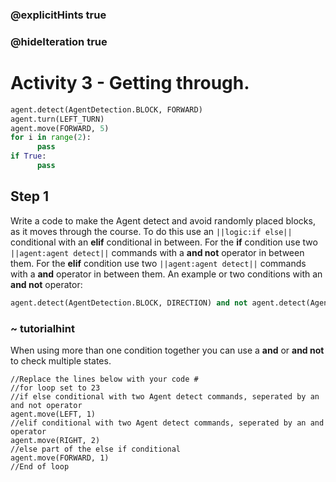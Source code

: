 ### @explicitHints true
### @hideIteration true 
# Activity 3 -  Getting through. 

```python
agent.detect(AgentDetection.BLOCK, FORWARD) 
agent.turn(LEFT_TURN)
agent.move(FORWARD, 5)
for i in range(2):
      pass
if True:
      pass
```

## Step 1
Write a code to make the Agent detect and avoid randomly placed blocks, as it moves through the course. To do this use an 
`||logic:if else||` conditional with an **elif** conditional in between. For the **if** condition use two `||agent:agent detect||` commands 
with a **and not** operator in between them. For the **elif** condition use two `||agent:agent detect||` commands 
with a **and** operator in between them. An example or two conditions with an **and not** operator:
```python
agent.detect(AgentDetection.BLOCK, DIRECTION) and not agent.detect(AgentDetection.BLOCK, DIRECTION)
```

### ~ tutorialhint 
When using more than one condition together you can use a **and** or **and not** to check multiple states. 

```template
//Replace the lines below with your code #    
//for loop set to 23                                            
//if else conditional with two Agent detect commands, seperated by an and not operator
agent.move(LEFT, 1)                              
//elif conditional with two Agent detect commands, seperated by an and operator
agent.move(RIGHT, 2)
//else part of the else if conditional             
agent.move(FORWARD, 1)                                   
//End of loop                                       
```
